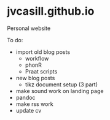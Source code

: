 jvcasill.github.io
==================

Personal website

To do:
- import old blog posts
	- workflow
	- phonR
	- Praat scripts
- new blog posts
	- tikz document setup (3 part)
- make sound work on landing page
- pandoc
- make rss work
- update cv